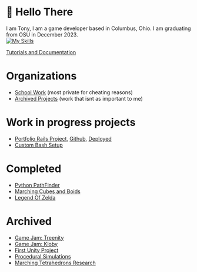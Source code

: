 # 👋 Hello There
I am Tony, I am a game developer based in Columbus, Ohio. I am graduating from OSU in December 2023.  
[![My Skills](https://skillicons.dev/icons?i=c,cs,cpp,blender,cmake,discord,js,linux,neovim,py,unity,vite,unreal)](https://skillicons.dev)

[Tutorials and Documentation](https://github.com/Tonyy456/TutorialMaterial)

# Organizations
- [School Work](https://github.com/orgs/Tonyy456-OSU/repositories) (most private for cheating reasons)
- [Archived Projects](https://github.com/orgs/Tonyy456-OldProjects/repositories) (work that isnt as important to me)

# Work in progress projects
- [Portfolio Rails Project](https://github.com/Tonyy456/Tony-Rails-Portfolio), [Github](https://github.com/Tonyy456/tonyy456.github.io), [Deployed](https://tonyy456.github.io/)
- [Custom Bash Setup](https://github.com/Tonyy456/BashCommands)

# Completed
- [Python PathFinder](https://github.com/Tonyy456/PythonPathfinder)
- [Marching Cubes and Boids](https://github.com/Tonyy456/BoidManeuverability)
- [Legend Of Zelda](https://github.com/taystay/LOZ)
  
# Archived 
- [Game Jam: Treenity](https://github.com/Tonyy456/Treenity)
- [Game Jam: Kloby](https://github.com/Tonyy456/Kloby)
- [First Unity Project](https://github.com/Tonyy456/Substratum)
- [Procedural Simulations](https://github.com/Tonyy456/procedural-simulation)
- [Marching Tetrahedrons Research](https://github.com/Tonyy456/MarchingTets)

